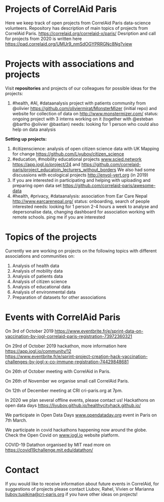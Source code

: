 # Projects of CorrelAid Paris 

Here we keep track of open projects from CorrelAid Paris data-science volunteers. 
Repository has description of main topics of projects from CorrelAid Paris. 
https://correlaid.org/correlaid-x/paris/
Desription and call for projects from 2020 is written here https://pad.correlaid.org/UMUr9_nmSdOGYPRRGNc8Ng?view


# Projects with associations and projects
Visit **repositories** and projects of our colleagues for possible ideas for the projects:
1. #health, #AI, #dataanalysis project with patients community from @olivier   https://github.com/oliviermirat/MonsterMizer (initial repo) and website for collection of data on  http://www.monstermizer.com/ 
status: ongoing project with 3 interns working on it (together with @esteban @bartho @olivier @bastian)
needs: looking for 1 person who could also help on data analysis


**Setting up projects:**

1. #citizenscience: analysis of open citizen science data with UK Mapping for change https://github.com/Liyubov/citizen_science
2. #education, #mobility educational projects www.scied.network https://app.jogl.io/project/24 and https://github.com/correlaid-paris/project_educatoin_lecturers_without_borders
We also had some discussions with ecological projects http://envol-vert.org (in 2019)
3. If you are interested in participating and helping with uploading and preparing open data set https://github.com/correlaid-paris/awesome-data
4. #health, #privacy, #dataanalysis: association from Ear Care Nepal http://www.earcarenepal.org/
status: onboarding, search of people interested
needs: looking for 1 person 2-4 hours a week to analyse and depersonalise data, changing dashboard for association working with remote schools. ping me if you are interested




# Topics of the projects
Currently we are working on projects on the following topics with different associations and communities on:
1. Analysis of health data  
2. Analysis of mobility data 
3. Analysis of patients data 
4. Analysis of citizen science 
5. Analysis of educational data
5. Analysis of environmental data
6. Preparation of datasets for other associations 

# Events with  CorrelAid Paris 
On 3rd of October 2019
https://www.eventbrite.fr/e/sprint-data-on-vaccination-by-jogl-correlaid-paris-registration-73972360321

On 29rd of October 2019 hackathon, more information here https://app.jogl.io/community/12  
https://www.eventbrite.fr/e/sprint-project-creation-hack-vaccination-challenges-by-jogl-x-co-immune-registration-74429848681

On 26th of October meeting with CorrelAid in Paris.

On 26th of November we organise small call CorrelAid Paris.

On 12th of December meeting at CRI cri-paris.org at 7pm.

In 2020 we plan several offline events, please contact us!
Hackathons on open data days https://liyubov.github.io/healthycityhack.github.io/

We participate in Open Data Days www.opendataday.org event in Paris on 7th March.

We participate in covid hackathons happening now around the globe. Check the Open Covid on www.jogl.io website platform.

COVID-19 Datathon organised by MIT read more on https://covid19challenge.mit.edu/datathon/

# Contact
If you would like to receive information about future events in CorrelAid, for suggestions of projects please contact 
Liubov, Rahel, Vivien or Marianna  liubov.tupikina@cri-paris.org if you have other ideas on projects!

